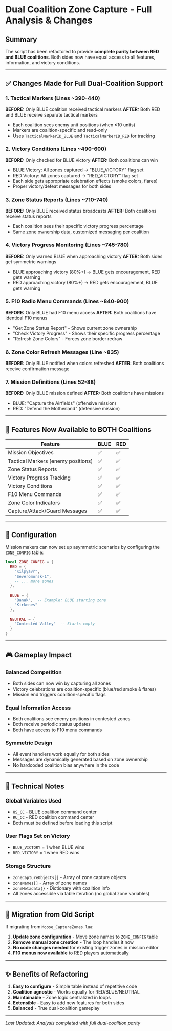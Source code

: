 # Dual Coalition Zone Capture - Full Analysis & Changes

## Summary
The script has been refactored to provide **complete parity between RED and BLUE coalitions**. Both sides now have equal access to all features, information, and victory conditions.

---

## ✅ Changes Made for Full Dual-Coalition Support

### 1. **Tactical Markers** (Lines ~390-440)
**BEFORE:** Only BLUE coalition received tactical markers
**AFTER:** Both RED and BLUE receive separate tactical markers
- Each coalition sees enemy unit positions (when ≤10 units)
- Markers are coalition-specific and read-only
- Uses `TacticalMarkerID_BLUE` and `TacticalMarkerID_RED` for tracking

### 2. **Victory Conditions** (Lines ~490-600)
**BEFORE:** Only checked for BLUE victory
**AFTER:** Both coalitions can win
- BLUE Victory: All zones captured → "BLUE_VICTORY" flag set
- RED Victory: All zones captured → "RED_VICTORY" flag set
- Each side gets appropriate celebration effects (smoke colors, flares)
- Proper victory/defeat messages for both sides

### 3. **Zone Status Reports** (Lines ~710-740)
**BEFORE:** Only BLUE received status broadcasts
**AFTER:** Both coalitions receive status reports
- Each coalition sees their specific victory progress percentage
- Same zone ownership data, customized messaging per coalition

### 4. **Victory Progress Monitoring** (Lines ~745-780)
**BEFORE:** Only warned BLUE when approaching victory
**AFTER:** Both sides get symmetric warnings
- BLUE approaching victory (80%+) → BLUE gets encouragement, RED gets warning
- RED approaching victory (80%+) → RED gets encouragement, BLUE gets warning

### 5. **F10 Radio Menu Commands** (Lines ~840-900)
**BEFORE:** Only BLUE had F10 menu access
**AFTER:** Both coalitions have identical F10 menus
- "Get Zone Status Report" - Shows current zone ownership
- "Check Victory Progress" - Shows their specific progress percentage
- "Refresh Zone Colors" - Forces zone border redraw

### 6. **Zone Color Refresh Messages** (Line ~835)
**BEFORE:** Only BLUE notified when colors refreshed
**AFTER:** Both coalitions receive confirmation message

### 7. **Mission Definitions** (Lines 52-88)
**BEFORE:** Only BLUE mission defined
**AFTER:** Both coalitions have missions
- BLUE: "Capture the Airfields" (offensive mission)
- RED: "Defend the Motherland" (defensive mission)

---

## 🎯 Features Now Available to BOTH Coalitions

| Feature | BLUE | RED |
|---------|------|-----|
| Mission Objectives | ✅ | ✅ |
| Tactical Markers (enemy positions) | ✅ | ✅ |
| Zone Status Reports | ✅ | ✅ |
| Victory Progress Tracking | ✅ | ✅ |
| Victory Conditions | ✅ | ✅ |
| F10 Menu Commands | ✅ | ✅ |
| Zone Color Indicators | ✅ | ✅ |
| Capture/Attack/Guard Messages | ✅ | ✅ |

---

## 🔧 Configuration

Mission makers can now set up asymmetric scenarios by configuring the `ZONE_CONFIG` table:

```lua
local ZONE_CONFIG = {
  RED = {
    "Kilpyavr",
    "Severomorsk-1",
    -- ... more zones
  },
  
  BLUE = {
    "Banak",  -- Example: BLUE starting zone
    "Kirkenes"
  },
  
  NEUTRAL = {
    "Contested Valley"  -- Starts empty
  }
}
```

---

## 🎮 Gameplay Impact

### Balanced Competition
- Both sides can now win by capturing all zones
- Victory celebrations are coalition-specific (blue/red smoke & flares)
- Mission end triggers coalition-specific flags

### Equal Information Access
- Both coalitions see enemy positions in contested zones
- Both receive periodic status updates
- Both have access to F10 menu commands

### Symmetric Design
- All event handlers work equally for both sides
- Messages are dynamically generated based on zone ownership
- No hardcoded coalition bias anywhere in the code

---

## 📝 Technical Notes

### Global Variables Used
- `US_CC` - BLUE coalition command center
- `RU_CC` - RED coalition command center
- Both must be defined before loading this script

### User Flags Set on Victory
- `BLUE_VICTORY` = 1 when BLUE wins
- `RED_VICTORY` = 1 when RED wins

### Storage Structure
- `zoneCaptureObjects[]` - Array of zone capture objects
- `zoneNames[]` - Array of zone names
- `zoneMetadata{}` - Dictionary with coalition info
- All zones accessible via table iteration (no global zone variables)

---

## 🚀 Migration from Old Script

If migrating from `Moose_CaptureZones.lua`:

1. **Update zone configuration** - Move zone names to `ZONE_CONFIG` table
2. **Remove manual zone creation** - The loop handles it now
3. **No code changes needed** for existing trigger zones in mission editor
4. **F10 menus now available** to RED players automatically

---

## ✨ Benefits of Refactoring

1. **Easy to configure** - Simple table instead of repetitive code
2. **Coalition agnostic** - Works equally for RED/BLUE/NEUTRAL
3. **Maintainable** - Zone logic centralized in loops
4. **Extensible** - Easy to add new features for both sides
5. **Balanced** - True dual-coalition gameplay

---

*Last Updated: Analysis completed with full dual-coalition parity*
